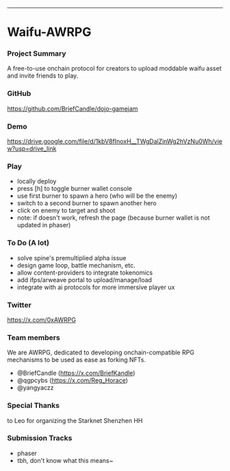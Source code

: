 ---

# Waifu-AWRPG

### Project Summary
A free-to-use onchain protocol for creators to upload moddable waifu asset and invite friends to play. 

### GitHub
https://github.com/BriefCandle/dojo-gamejam

### Demo
https://drive.google.com/file/d/1kbV8fInoxH__TWgDalZjnWg2hVzNu0Wh/view?usp=drive_link

### Play
- locally deploy
- press [h] to toggle burner wallet console
- use first burner to spawn a hero (who will be the enemy)
- switch to a second burner to spawn another hero
- click on enemy to target and shoot
- note: if doesn't work, refresh the page (because burner wallet is not updated in phaser)

### To Do (A lot)
- solve spine's premultiplied alpha issue
- design game loop, battle mechanism, etc. 
- allow content-providers to integrate tokenomics
- add ifps/arweave portal to upload/manage/load
- integrate with ai protocols for more immersive player ux

### Twitter
https://x.com/0xAWRPG

### Team members
We are AWRPG, dedicated to developing onchain-compatible RPG mechanisms to be used as ease as forking NFTs. 
- @BriefCandle (https://x.com/BriefKandle)
- @qgpcybs (https://x.com/Reg_Horace)
- @yangyaczz 

### Special Thanks
to Leo for organizing the Starknet Shenzhen HH

### Submission Tracks
- phaser
- tbh, don't know what this means~